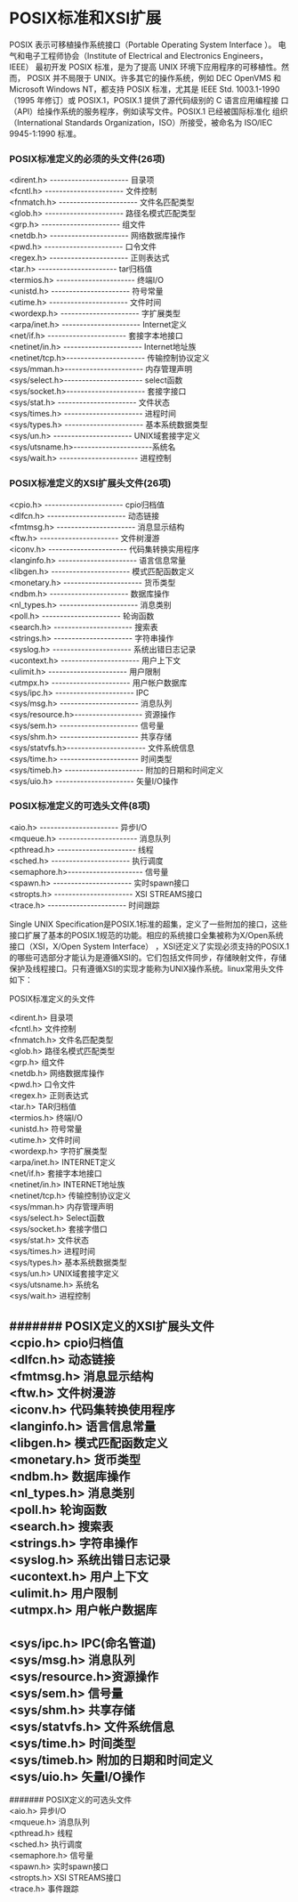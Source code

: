 # POSIX标准和XSI扩展  
POSIX 表示可移植操作系统接口（Portable Operating System Interface ）。  电气和电子工程师协会（Institute of Electrical and Electronics Engineers，IEEE）  最初开发 POSIX 标准，是为了提高 UNIX 环境下应用程序的可移植性。然而，  POSIX 并不局限于 UNIX。许多其它的操作系统，例如 DEC OpenVMS 和   Microsoft Windows NT，都支持 POSIX 标准，尤其是 IEEE Std. 1003.1-1990  （1995 年修订）或 POSIX.1，POSIX.1 提供了源代码级别的 C 语言应用编程接  口（API）给操作系统的服务程序，例如读写文件。POSIX.1 已经被国际标准化  组织（International Standards Organization，ISO）所接受，被命名为   ISO/IEC 9945-1:1990 标准。  

### POSIX标准定义的必须的头文件(26项)  
<dirent.h>      ----------------------   目录项  
<fcntl.h>         ----------------------   文件控制  
<fnmatch.h>   ----------------------   文件名匹配类型  
<glob.h>         ----------------------   路径名模式匹配类型  
<grp.h>          ----------------------   组文件  
<netdb.h>      ----------------------   网络数据库操作  
<pwd.h>         ----------------------   口令文件  
<regex.h>      ----------------------   正则表达式  
<tar.h>           ----------------------   tar归档值  
<termios.h>    ----------------------   终端I/O  
<unistd.h>      ----------------------   符号常量  
<utime.h>       ----------------------   文件时间  
<wordexp.h>   ----------------------   字扩展类型  
<arpa/inet.h>  ----------------------   Internet定义  
<net/if.h>       ----------------------   套接字本地接口  
<netinet/in.h> ----------------------   Internet地址族  
<netinet/tcp.h>----------------------   传输控制协议定义  
<sys/mman.h>----------------------   内存管理声明  
<sys/select.h>----------------------   select函数  
<sys/socket.h>----------------------   套接字接口  
<sys/stat.h>    ----------------------   文件状态  
<sys/times.h>  ----------------------   进程时间  
<sys/types.h>  ----------------------   基本系统数据类型  
<sys/un.h>      ----------------------   UNIX域套接字定义  
<sys/utsname.h>----------------------系统名  
<sys/wait.h>    ----------------------   进程控制  

### POSIX标准定义的XSI扩展头文件(26项)  
<cpio.h>          ----------------------   cpio归档值  
<dlfcn.h>         ----------------------   动态链接  
<fmtmsg.h>     ----------------------   消息显示结构  
<ftw.h>            ----------------------   文件树漫游  
<iconv.h>        ----------------------   代码集转换实用程序  
<langinfo.h>    ----------------------   语言信息常量  
<libgen.h>       ----------------------   模式匹配函数定义  
<monetary.h>  ----------------------   货币类型  
<ndbm.h>        ----------------------   数据库操作  
<nl_types.h>   ----------------------   消息类别  
<poll.h>           ----------------------   轮询函数  
<search.h>      ----------------------   搜索表  
<strings.h>      ----------------------   字符串操作  
<syslog.h>      ----------------------   系统出错日志记录  
<ucontext.h>   ----------------------   用户上下文  
<ulimit.h>        ----------------------   用户限制  
<utmpx.h>       ----------------------   用户帐户数据库  
<sys/ipc.h>      ----------------------   IPC  
<sys/msg.h>    ----------------------   消息队列  
<sys/resource.h>-------------------   资源操作  
<sys/sem.h>    ----------------------   信号量  
<sys/shm.h>    ----------------------   共享存储  
<sys/statvfs.h>----------------------   文件系统信息  
<sys/time.h>    ----------------------   时间类型  
<sys/timeb.h>  ----------------------   附加的日期和时间定义  
<sys/uio.h>      ----------------------   矢量I/O操作  

### POSIX标准定义的可选头文件(8项)    
<aio.h>            ----------------------   异步I/O  
<mqueue.h>    ----------------------   消息队列  
<pthread.h>    ----------------------   线程  
<sched.h>       ----------------------   执行调度  
<semaphore.h>---------------------   信号量  
<spawn.h>       ----------------------   实时spawn接口  
<stropts.h>      ----------------------   XSI STREAMS接口  
<trace.h>         ----------------------   时间跟踪    

Single UNIX Specification是POSIX.1标准的超集，定义了一些附加的接口，这些接口扩展了基本的POSIX.1规范的功能。相应的系统接口全集被称为X/Open系统接口（XSI，X/Open System Interface） ，XSI还定义了实现必须支持的POSIX.1的哪些可选部分才能认为是遵循XSI的。它们包括文件同步，存储映射文件，存储保护及线程接口。只有遵循XSI的实现才能称为UNIX操作系统。linux常用头文件如下： 

POSIX标准定义的头文件  

<dirent.h>        目录项  
<fcntl.h>         文件控制  
<fnmatch.h>    文件名匹配类型  
<glob.h>    路径名模式匹配类型  
<grp.h>        组文件  
<netdb.h>    网络数据库操作  
<pwd.h>        口令文件  
<regex.h>    正则表达式  
<tar.h>        TAR归档值  
<termios.h>    终端I/O  
<unistd.h>    符号常量  
<utime.h>    文件时间  
<wordexp.h>    字符扩展类型  
<arpa/inet.h>    INTERNET定义  
<net/if.h>    套接字本地接口  
<netinet/in.h>    INTERNET地址族  
<netinet/tcp.h>    传输控制协议定义  
<sys/mman.h>    内存管理声明  
<sys/select.h>    Select函数  
<sys/socket.h>    套接字借口  
<sys/stat.h>    文件状态  
<sys/times.h>    进程时间  
<sys/types.h>    基本系统数据类型  
<sys/un.h>    UNIX域套接字定义  
<sys/utsname.h>    系统名  
<sys/wait.h>    进程控制  

####### POSIX定义的XSI扩展头文件  
<cpio.h>    cpio归档值  
<dlfcn.h>    动态链接  
<fmtmsg.h>    消息显示结构  
<ftw.h>        文件树漫游  
<iconv.h>    代码集转换使用程序  
<langinfo.h>    语言信息常量  
<libgen.h>    模式匹配函数定义  
<monetary.h>    货币类型  
<ndbm.h>    数据库操作  
<nl_types.h>    消息类别  
<poll.h>    轮询函数  
<search.h>    搜索表  
<strings.h>    字符串操作  
<syslog.h>    系统出错日志记录  
<ucontext.h>    用户上下文  
<ulimit.h>    用户限制  
<utmpx.h>    用户帐户数据库  
-----------------------------  
<sys/ipc.h>    IPC(命名管道)  
<sys/msg.h>    消息队列  
<sys/resource.h>资源操作  
<sys/sem.h>    信号量  
<sys/shm.h>    共享存储  
<sys/statvfs.h>    文件系统信息  
<sys/time.h>    时间类型  
<sys/timeb.h>    附加的日期和时间定义  
<sys/uio.h>    矢量I/O操作  
------------------------------  
####### POSIX定义的可选头文件  
<aio.h>        异步I/O  
<mqueue.h>    消息队列  
<pthread.h>    线程  
<sched.h>    执行调度  
<semaphore.h>    信号量  
<spawn.h>     实时spawn接口  
<stropts.h>    XSI STREAMS接口  
<trace.h>     事件跟踪  
